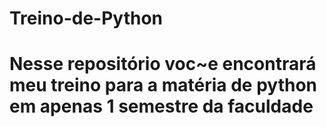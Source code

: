 # Treino-de-Python

# Nesse repositório voc~e encontrará meu treino para a matéria de python em apenas 1 semestre da faculdade
